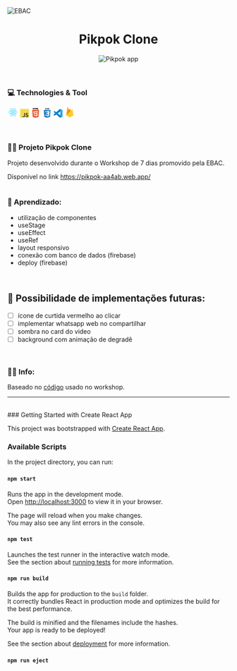 <!--Banner session-->
<p align="">
  <img src="https://i.postimg.cc/VLcYztsx/ebac.png" alt="EBAC" tittle="EBAC" width="150">
</p>

<!--About session-->
<h1 align="center">Pikpok Clone</h1>

<div align="center">
  <img src="./public/pikpokClone.gif" alt="Pikpok app" tittle="Pikpok app" width="500">
</div>
<br><br>

<!-- Ícones das linguagens -->
<h3> 💻 Technologies & Tool </h3>
<p align="left">
  <code><img height="25" src="https://raw.githubusercontent.com/github/explore/80688e429a7d4ef2fca1e82350fe8e3517d3494d/topics/react/react.png"></code>
  <code><img height="20" src="https://raw.githubusercontent.com/github/explore/80688e429a7d4ef2fca1e82350fe8e3517d3494d/topics/javascript/javascript.png"></code>
  <code><img height="22" src="https://raw.githubusercontent.com/github/explore/80688e429a7d4ef2fca1e82350fe8e3517d3494d/topics/html/html.png"></code>
  <code><img height="22" src="https://raw.githubusercontent.com/github/explore/80688e429a7d4ef2fca1e82350fe8e3517d3494d/topics/css/css.png"></code>
  <code><img height="20" src="https://raw.githubusercontent.com/github/explore/80688e429a7d4ef2fca1e82350fe8e3517d3494d/topics/visual-studio-code/visual-studio-code.png"></code>
  <code><img height="25" src="https://raw.githubusercontent.com/github/explore/80688e429a7d4ef2fca1e82350fe8e3517d3494d/topics/firebase/firebase.png"></code>
</p><br>

<!-- Projects -->
<h3> 👩‍💻 Projeto Pikpok Clone </h3>
Projeto desenvolvido durante o Workshop de 7 dias promovido pela EBAC. <br>

Disponível no link https://pikpok-aa4ab.web.app/
<br><br>

<h3> 🎯 Aprendizado: </h3>

- utilização de componentes
- useStage
- useEffect
- useRef
- layout responsivo
- conexão com banco de dados (firebase)
- deploy (firebase)


<br>
<h2> 🔮 Possibilidade de implementações futuras: </h2>

- [ ] ícone de curtida vermelho ao clicar
- [ ] implementar whatsapp web no compartilhar
- [ ] sombra no card do video
- [ ] background com animação de degradê

<!-- Dev Info -->
<br>
<h3> 👩‍💻 Info: </h3>

Baseado no [código](https://github.com/nathyts/ebac-pokedex) usado no workshop.


---

<br>
### Getting Started with Create React App

This project was bootstrapped with [Create React App](https://github.com/facebook/create-react-app).

### Available Scripts

In the project directory, you can run:

#### `npm start`

Runs the app in the development mode.\
Open [http://localhost:3000](http://localhost:3000) to view it in your browser.

The page will reload when you make changes.\
You may also see any lint errors in the console.

#### `npm test`

Launches the test runner in the interactive watch mode.\
See the section about [running tests](https://facebook.github.io/create-react-app/docs/running-tests) for more information.

#### `npm run build`

Builds the app for production to the `build` folder.\
It correctly bundles React in production mode and optimizes the build for the best performance.

The build is minified and the filenames include the hashes.\
Your app is ready to be deployed!

See the section about [deployment](https://facebook.github.io/create-react-app/docs/deployment) for more information.

#### `npm run eject`

